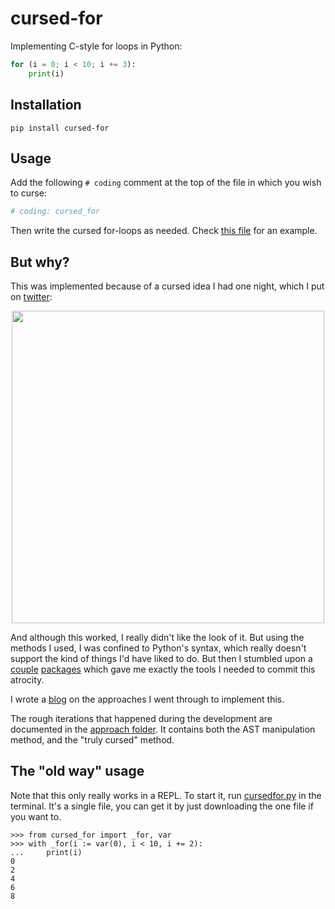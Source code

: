 # cursed-for

Implementing C-style for loops in Python:

```python
for (i = 0; i < 10; i += 3):
    print(i)
```

## Installation

```text
pip install cursed-for
```

## Usage

Add the following `# coding` comment at the top of the file in which you wish to
curse:

```python
# coding: cursed_for
```

Then write the cursed for-loops as needed. Check [this file][ex] for an example.

## But why?

This was implemented because of a cursed idea I had one night, which I put on
[twitter](https://twitter.com/sadhlife/status/1497501076589019139):

<p align="center">
  <img src="https://user-images.githubusercontent.com/43412083/173145281-1a63ad93-56c0-4fd0-b8f1-78e7bf7005d6.png" width="500">
</p>

And although this worked, I really didn't like the look of it. But using the
methods I used, I was confined to Python's syntax, which really doesn't support
the kind of things I'd have liked to do. But then I stumbled upon a [couple][2]
[packages][3] which gave me exactly the tools I needed to commit this atrocity.

I wrote a [blog](TODO) on the approaches I went through to implement this.

The rough iterations that happened during the development are documented in the
[approach folder](./approach). It contains both the AST manipulation method, and
the "truly cursed" method.

## The "old way" usage

Note that this only really works in a REPL. To start it, run [cursedfor.py][1]
in the terminal. It's a single file, you can get it by just downloading the one
file if you want to.

```pycon
>>> from cursed_for import _for, var
>>> with _for(i := var(0), i < 10, i += 2):
...     print(i)
0
2
4
6
8
```

[1]: ./approach/ast_manipulation/cursedfor.py
[2]: https://pypi.org/p/cstyle
[3]: https://github.com/asottile/future-fstrings
[ex]: approach/the_truly_cursed_way/test_v3.py
